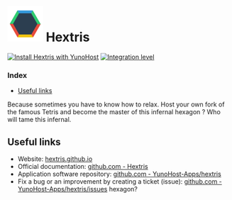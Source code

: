 # <img src="/images/hextris_logo.png" width="80px" alt="Hextris's logo"> Hextris

[![Install Hextris with YunoHost](https://install-app.yunohost.org/install-with-yunohost.png)](https://install-app.yunohost.org/?app=hextris) [![Integration level](https://dash.yunohost.org/integration/hextris.svg)](https://dash.yunohost.org/appci/app/hextris)

### Index

- [Useful links](#useful-links)

Because sometimes you have to know how to relax. Host your own fork of the famous Tetris and become the master of this infernal hexagon ?
Who will tame this infernal.

## Useful links

+ Website: [hextris.github.io](http://hextris.github.io/)
+ Official documentation: [github.com - Hextris](https://github.com/Hextris/Hextris)
+ Application software repository: [github.com - YunoHost-Apps/hextris](https://github.com/YunoHost-Apps/hextris_ynh)
+ Fix a bug or an improvement by creating a ticket (issue): [github.com - YunoHost-Apps/hextris/issues](https://github.com/YunoHost-Apps/hextris_ynh/issues)
 hexagon?
